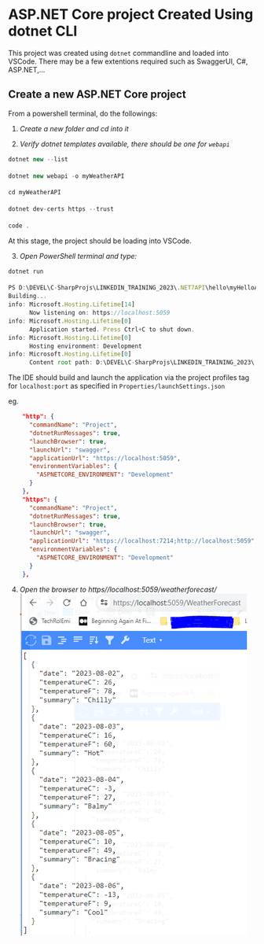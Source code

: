 # ASP.NET Core project Created Using dotnet CLI

This project was created using `dotnet` commandline and loaded into VSCode.  There may be a few extentions required such as SwaggerUI, C#, ASP.NET,...

## Create a new ASP.NET Core project

From a powershell terminal, do the followings:

1. *Create a new folder and cd into it*

2. *Verify dotnet templates available, there should be one for `webapi`*

```javascript
dotnet new --list

dotnet new webapi -o myWeatherAPI

cd myWeatherAPI

dotnet dev-certs https --trust

code .
```

At this stage, the project should be loading into VSCode.


3. *Open PowerShell terminal and type:*

```typescript
dotnet run

PS D:\DEVEL\C-SharpProjs\LINKEDIN_TRAINING_2023\.NET7API\hello\myHelloAPI> dotnet run --watch
Building...
info: Microsoft.Hosting.Lifetime[14]
      Now listening on: https://localhost:5059
info: Microsoft.Hosting.Lifetime[0]
      Application started. Press Ctrl+C to shut down.
info: Microsoft.Hosting.Lifetime[0]
      Hosting environment: Development
info: Microsoft.Hosting.Lifetime[0]
      Content root path: D:\DEVEL\C-SharpProjs\LINKEDIN_TRAINING_2023\.NET7API\hello\myHelloAPI
```

The IDE should build and launch the application via the project profiles tag for    `localhost:port` as specified in `Properties/launchSettings.json`

eg.
```json
    "http": {
      "commandName": "Project",
      "dotnetRunMessages": true,
      "launchBrowser": true,
      "launchUrl": "swagger",
      "applicationUrl": "https://localhost:5059",
      "environmentVariables": {
        "ASPNETCORE_ENVIRONMENT": "Development"
      }
    },
    "https": {
      "commandName": "Project",
      "dotnetRunMessages": true,
      "launchBrowser": true,
      "launchUrl": "swagger",
      "applicationUrl": "https://localhost:7214;http://localhost:5059",
      "environmentVariables": {
        "ASPNETCORE_ENVIRONMENT": "Development"
      }
    },
```

4. *Open the browser to https//localhost:5059/weatherforecast/*
![](./ASPNETCoreSwaggerUI.PNG)
